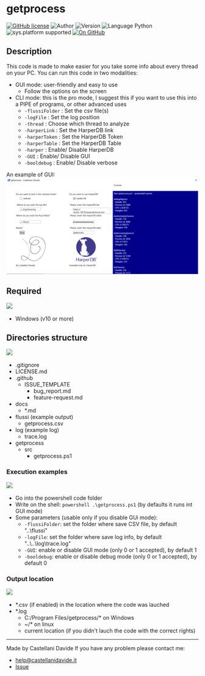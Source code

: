 ﻿# getprocess
[![GitHub license](https://img.shields.io/badge/license-Apache%202.0%20License-green?style=flat)](https://github.com/CastellaniDavide/cpp-getprocess/blob/master/LICENSE) ![Author](https://img.shields.io/badge/author-Castellani%20Davide-green?style=flat) ![Version](https://img.shields.io/badge/version-v01.04-blue?style=flat) ![Language Python](https://img.shields.io/badge/language-Python-yellowgreen?style=flat) ![sys.platform supported](https://img.shields.io/badge/OS%20platform%20supported-All-blue?style=flat) [![On GitHub](https://img.shields.io/badge/on%20GitHub-True-green?style=flat&logo=github)](https://github.com/CastellaniDavide/getprocess) 

## Description
This code is made to make easier for you take some info about every thread on your PC.
You can run this code in two modalities:
 - GUI mode: user-friendly and easy to use
   - Follow the options on the screen
 - CLI mode: this is the pro mode, I suggest this if you want to use this into a PIPE of programs, or other advanced uses
   - ```-flussiFolder``` : Set the csv file(s) 
   - ```-logFile``` : Set the log position
   - ```-thread``` : Choose which thread to analyze
   - ```-harperLink``` :  Set the HarperDB link
   - ```-harperToken``` : Set the HarperDB Token
   - ```-harperTable``` : Set the HarperDB Table
   - ```-harper``` :  Enable/ Disable HarperDB
   - ```-GUI``` : Enable/ Disable GUI
   - ```-booldebug``` : Enable/ Disable verbose

An example of GUI:
![Example GUI](https://raw.githubusercontent.com/CastellaniDavide/getprocess/v01.03/docs/example.png)

## Required
![](http://jeffnielsen.com/wp-content/uploads/2014/06/required-cropped.png)
 - Windows (v10 or more)

## Directories structure
![](https://cdn.analyticsvidhya.com/wp-content/uploads/2019/05/data-science-framework.png)
 - .gitignore
 - LICENSE.md
 - .github
   - ISSUE_TEMPLATE
     - bug_report.md
     - feature-request.md
 - docs
   - \*.md
 - flussi (example output)
   - getprocess.csv
 - log (example log)
   - trace.log
 - getprocess
   - src
     - getprocess.ps1
   
### Execution examples  
![](https://blog.toadworld.com/hs-fs/hubfs/SQL_tools-8_ways_large.jpg?width=3248&name=SQL_tools-8_ways_large.jpg)
 - Go into the powershell code folder
 - Write on the shell: ```powershell .\getprocess.ps1``` (by defaults it runs int GUI mode)
 - Some parameters (usable only if you disable GUi mode):
   - ```-flussiFolder```: set the folder where save CSV file, by default "..\\flussi"
   - ```-logFile```: set the folder where save log info, by default "..\\..\\log\\trace.log"
   - ```-GUI```: enable or disable GUI mode (only 0 or 1 accepted), by default 1
   - ```-booldebug```: enable or disable debug mode (only 0 or 1 accepted), by default 0
   
### Output location
![](https://www.macroeconomia.it/wp-content/uploads/2018/03/input-output-650x364.png)
 - *.csv (if enabled) in the location where the code was lauched
 - *.log
   - C:/Program Files/getprocess/* on Windows
   - ~/* on linux
   - current location (if you didn't lauch the code with the correct rights)

---
Made by Castellani Davide 
If you have any problem please contact me:
- help@castellanidavide.it
- [Issue](https://github.com/CastellaniDavide/getprocess/issues)
